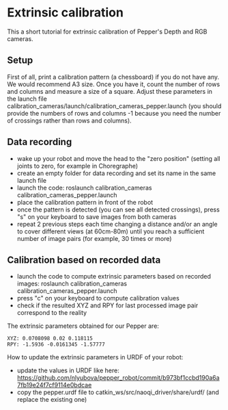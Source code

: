 # Extrinsic calibration

This a short tutorial for extrinsic calibration of Pepper's Depth and
RGB cameras.

## Setup

First of all, print a calibration pattern (a chessboard) if you do not
have any. We would recommend A3 size. Once you have it, count the
number of rows and columns and measure a size of a square. Adjust
these parameters in the launch file
calibration_cameras/launch/calibration_cameras_pepper.launch (you
should provide the numbers of rows and columns -1 because you need the
number of crossings rather than rows and columns).

## Data recording

- wake up your robot and move the head to the "zero position" (setting
  all joints to zero, for example in Choregraphe)
- create an empty folder for data recording and set its name in the
  same launch file
- launch the code: roslaunch calibration_cameras
  calibration_cameras_pepper.launch
- place the calibration pattern in front of the robot
- once the pattern is detected (you can see all detected crossings),
  press "s" on your keyboard to save images from both cameras
- repeat 2 previous steps each time changing a distance and/or an
  angle to cover different views (at 60cm-80m) until you reach a
  sufficient number of image pairs (for example, 30 times or more)

## Calibration based on recorded data
- launch the code to compute extrinsic parameters based on recorded
  images: roslaunch calibration_cameras
  calibration_cameras_pepper.launch
- press "c" on your keyboard to compute calibration values
- check if the resulted XYZ and RPY for last processed image pair
  correspond to the reality

The extrinsic parameters obtained for our Pepper are:

```
XYZ: 0.0708098 0.02 0.118115
RPY: -1.5936 -0.0161345 -1.57777
```

How to update the extrinsic parameters in URDF of your robot:
- update the values in URDF like here: https://github.com/nlyubova/pepper_robot/commit/b973bf1ccbd190a6a7fb19e24f7cf9114e0bdcae
- copy the pepper.urdf file to catkin_ws/src/naoqi_driver/share/urdf/ (and replace the existing one)
